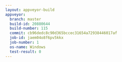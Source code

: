 ```yaml
---
layout: appveyor-build
appveyor:
  branch: master
  build-id: 20880644
  build-number: 115
  commit: cb96dedc8c90d365bccec31654a72938446017af
  job-id: jaem04o8f6pv5kkx
  job-number: 1
  os-name: Windows
  test-result: 0
---
```

